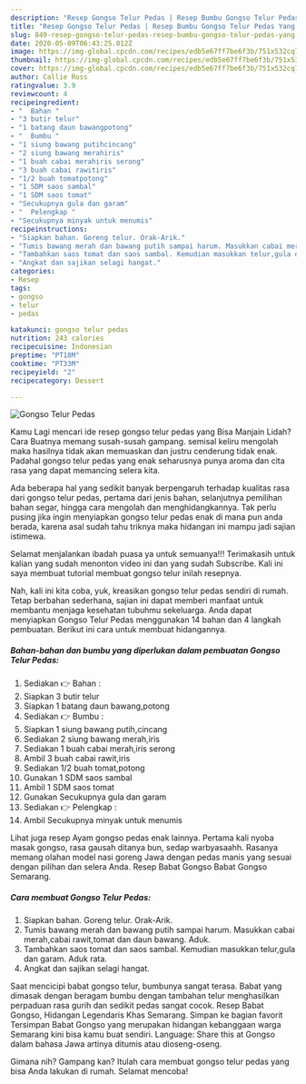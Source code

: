 ```yaml
---
description: "Resep Gongso Telur Pedas | Resep Bumbu Gongso Telur Pedas Yang Lezat Sekali"
title: "Resep Gongso Telur Pedas | Resep Bumbu Gongso Telur Pedas Yang Lezat Sekali"
slug: 849-resep-gongso-telur-pedas-resep-bumbu-gongso-telur-pedas-yang-lezat-sekali
date: 2020-05-09T06:43:25.012Z
image: https://img-global.cpcdn.com/recipes/edb5e67ff7be6f3b/751x532cq70/gongso-telur-pedas-foto-resep-utama.jpg
thumbnail: https://img-global.cpcdn.com/recipes/edb5e67ff7be6f3b/751x532cq70/gongso-telur-pedas-foto-resep-utama.jpg
cover: https://img-global.cpcdn.com/recipes/edb5e67ff7be6f3b/751x532cq70/gongso-telur-pedas-foto-resep-utama.jpg
author: Callie Ross
ratingvalue: 3.9
reviewcount: 4
recipeingredient:
- "  Bahan "
- "3 butir telur"
- "1 batang daun bawangpotong"
- "  Bumbu "
- "1 siung bawang putihcincang"
- "2 siung bawang merahiris"
- "1 buah cabai merahiris serong"
- "3 buah cabai rawitiris"
- "1/2 buah tomatpotong"
- "1 SDM saos sambal"
- "1 SDM saos tomat"
- "Secukupnya gula dan garam"
- "  Pelengkap "
- "Secukupnya minyak untuk menumis"
recipeinstructions:
- "Siapkan bahan. Goreng telur. Orak-Arik."
- "Tumis bawang merah dan bawang putih sampai harum. Masukkan cabai merah,cabai rawit,tomat dan daun bawang. Aduk."
- "Tambahkan saos tomat dan saos sambal. Kemudian masukkan telur,gula dan garam. Aduk rata."
- "Angkat dan sajikan selagi hangat."
categories:
- Resep
tags:
- gongso
- telur
- pedas

katakunci: gongso telur pedas 
nutrition: 243 calories
recipecuisine: Indonesian
preptime: "PT18M"
cooktime: "PT33M"
recipeyield: "2"
recipecategory: Dessert

---
```



![Gongso Telur Pedas](https://img-global.cpcdn.com/recipes/edb5e67ff7be6f3b/751x532cq70/gongso-telur-pedas-foto-resep-utama.jpg)

Kamu Lagi mencari ide resep gongso telur pedas yang Bisa Manjain Lidah? Cara Buatnya memang susah-susah gampang. semisal keliru mengolah maka hasilnya tidak akan memuaskan dan justru cenderung tidak enak. Padahal gongso telur pedas yang enak seharusnya punya aroma dan cita rasa yang dapat memancing selera kita.

Ada beberapa hal yang sedikit banyak berpengaruh terhadap kualitas rasa dari gongso telur pedas, pertama dari jenis bahan, selanjutnya pemilihan bahan segar, hingga cara mengolah dan menghidangkannya. Tak perlu pusing jika ingin menyiapkan gongso telur pedas enak di mana pun anda berada, karena asal sudah tahu triknya maka hidangan ini mampu jadi sajian istimewa.

Selamat menjalankan ibadah puasa ya untuk semuanya!!! Terimakasih untuk kalian yang sudah menonton video ini dan yang sudah Subscribe. Kali ini saya membuat tutorial membuat gongso telur inilah resepnya.


Nah, kali ini kita coba, yuk, kreasikan gongso telur pedas sendiri di rumah. Tetap berbahan sederhana, sajian ini dapat memberi manfaat untuk membantu menjaga kesehatan tubuhmu sekeluarga. Anda dapat menyiapkan Gongso Telur Pedas menggunakan 14 bahan dan 4 langkah pembuatan. Berikut ini cara untuk membuat hidangannya.

<!--inarticleads1-->

##### Bahan-bahan dan bumbu yang diperlukan dalam pembuatan Gongso Telur Pedas:

1. Sediakan  👉 Bahan :
1. Siapkan 3 butir telur
1. Siapkan 1 batang daun bawang,potong
1. Sediakan  👉 Bumbu :
1. Siapkan 1 siung bawang putih,cincang
1. Sediakan 2 siung bawang merah,iris
1. Sediakan 1 buah cabai merah,iris serong
1. Ambil 3 buah cabai rawit,iris
1. Sediakan 1/2 buah tomat,potong
1. Gunakan 1 SDM saos sambal
1. Ambil 1 SDM saos tomat
1. Gunakan Secukupnya gula dan garam
1. Sediakan  👉 Pelengkap :
1. Ambil Secukupnya minyak untuk menumis


Lihat juga resep Ayam gongso pedas enak lainnya. Pertama kali nyoba masak gongso, rasa gausah ditanya bun, sedap warbyasaahh. Rasanya memang olahan model nasi goreng Jawa dengan pedas manis yang sesuai dengan pilihan dan selera Anda. Resep Babat Gongso Babat Gongso Semarang. 

<!--inarticleads2-->

##### Cara membuat Gongso Telur Pedas:

1. Siapkan bahan. Goreng telur. Orak-Arik.
1. Tumis bawang merah dan bawang putih sampai harum. Masukkan cabai merah,cabai rawit,tomat dan daun bawang. Aduk.
1. Tambahkan saos tomat dan saos sambal. Kemudian masukkan telur,gula dan garam. Aduk rata.
1. Angkat dan sajikan selagi hangat.


Saat mencicipi babat gongso telur, bumbunya sangat terasa. Babat yang dimasak dengan beragam bumbu dengan tambahan telur menghasilkan perpaduan rasa gurih dan sedikit pedas sangat cocok. Resep Babat Gongso, Hidangan Legendaris Khas Semarang. Simpan ke bagian favorit Tersimpan Babat Gongso yang merupakan hidangan kebanggaan warga Semarang kini bisa kamu buat sendiri. Language: Share this at Gongso dalam bahasa Jawa artinya ditumis atau dioseng-oseng. 

Gimana nih? Gampang kan? Itulah cara membuat gongso telur pedas yang bisa Anda lakukan di rumah. Selamat mencoba!
